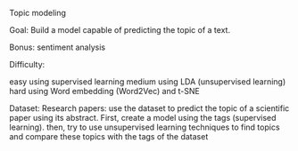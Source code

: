 Topic modeling

Goal: Build a model capable of predicting the topic of a text.

Bonus: sentiment analysis

Difficulty:

easy using supervised learning
medium using LDA (unsupervised learning)
hard using Word embedding (Word2Vec) and t-SNE

Dataset:
Research papers: use the dataset to predict the topic of a scientific paper using its abstract. First, create a model using the tags (supervised learning). then, try to use unsupervised learning techniques to find topics and compare these topics with the tags of the dataset
